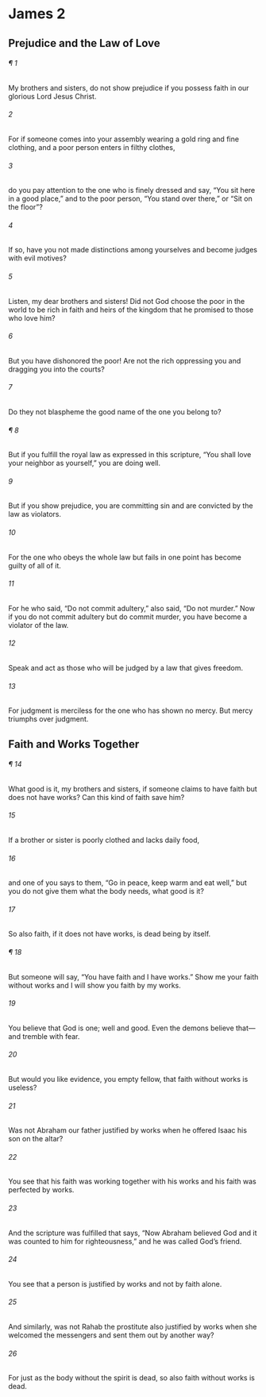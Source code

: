 # James 2
## Prejudice and the Law of Love
###### ¶ 1
My brothers and sisters, do not show prejudice if you possess faith in our glorious Lord Jesus Christ.
###### 2
For if someone comes into your assembly wearing a gold ring and fine clothing, and a poor person enters in filthy clothes,
###### 3
do you pay attention to the one who is finely dressed and say, “You sit here in a good place,” and to the poor person, “You stand over there,” or “Sit on the floor”?
###### 4
If so, have you not made distinctions among yourselves and become judges with evil motives?
###### 5
Listen, my dear brothers and sisters! Did not God choose the poor in the world to be rich in faith and heirs of the kingdom that he promised to those who love him?
###### 6
But you have dishonored the poor! Are not the rich oppressing you and dragging you into the courts?
###### 7
Do they not blaspheme the good name of the one you belong to?
###### ¶ 8
But if you fulfill the royal law as expressed in this scripture, “You shall love your neighbor as yourself,” you are doing well.
###### 9
But if you show prejudice, you are committing sin and are convicted by the law as violators.
###### 10
For the one who obeys the whole law but fails in one point has become guilty of all of it.
###### 11
For he who said, “Do not commit adultery,” also said, “Do not murder.” Now if you do not commit adultery but do commit murder, you have become a violator of the law.
###### 12
Speak and act as those who will be judged by a law that gives freedom.
###### 13
For judgment is merciless for the one who has shown no mercy. But mercy triumphs over judgment.
## Faith and Works Together
###### ¶ 14
What good is it, my brothers and sisters, if someone claims to have faith but does not have works? Can this kind of faith save him?
###### 15
If a brother or sister is poorly clothed and lacks daily food,
###### 16
and one of you says to them, “Go in peace, keep warm and eat well,” but you do not give them what the body needs, what good is it?
###### 17
So also faith, if it does not have works, is dead being by itself.
###### ¶ 18
But someone will say, “You have faith and I have works.” Show me your faith without works and I will show you faith by my works.
###### 19
You believe that God is one; well and good. Even the demons believe that—and tremble with fear.
###### 20
But would you like evidence, you empty fellow, that faith without works is useless?
###### 21
Was not Abraham our father justified by works when he offered Isaac his son on the altar?
###### 22
You see that his faith was working together with his works and his faith was perfected by works.
###### 23
And the scripture was fulfilled that says, “Now Abraham believed God and it was counted to him for righteousness,” and he was called God’s friend.
###### 24
You see that a person is justified by works and not by faith alone.
###### 25
And similarly, was not Rahab the prostitute also justified by works when she welcomed the messengers and sent them out by another way?
###### 26
For just as the body without the spirit is dead, so also faith without works is dead.
